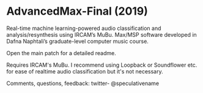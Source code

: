# AdvancedMax-Final (2019)

Real-time machine learning-powered audio classification and analysis/resynthesis using IRCAM’s MuBu.
Max/MSP software developed in Dafna Naphtali’s graduate-level computer music course.

Open the main patch for a detailed readme.

Requires IRCAM's MuBu. I recommend using Loopback or Soundflower etc. for ease of realtime audio classification but it's not necessary.

Comments, questions, feedback: twitter- @speculativename
